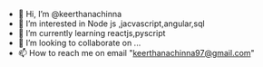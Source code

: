 - 👋 Hi, I’m @keerthanachinna
- 👀 I’m interested in Node js ,jacvascript,angular,sql
- 🌱 I’m currently learning reactjs,pyscript
- 💞️ I’m looking to collaborate on ...
- 📫 How to reach me on email "keerthanachinna97@gmail.com"

<!---
keerthanachinna/keerthanachinna is a ✨ special ✨ repository because its `README.md` (this file) appears on your GitHub profile.
You can click the Preview link to take a look at your changes.
--->
